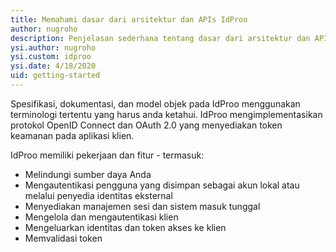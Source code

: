 ```yaml
---
title: Memahami dasar dari arsitektur dan APIs IdProo 
author: nugroho
description: Penjelasan sederhana tentang dasar dari arsitektur dan APIs IdProo 
ysi.author: nugroho
ysi.custom: idproo
ysi.date: 4/18/2020
uid: getting-started
---
```

Spesifikasi, dokumentasi, dan model objek pada IdProo menggunakan terminologi tertentu yang harus anda ketahui. IdProo mengimplementasikan protokol OpenID Connect dan OAuth 2.0 yang menyediakan token keamanan pada aplikasi klien.

IdProo memiliki pekerjaan dan fitur - termasuk:
* Melindungi sumber daya Anda
* Mengautentikasi pengguna yang disimpan sebagai akun lokal atau melalui penyedia identitas eksternal
* Menyediakan manajemen sesi dan sistem masuk tunggal
* Mengelola dan mengautentikasi klien
* Mengeluarkan identitas dan token akses ke klien
* Memvalidasi token